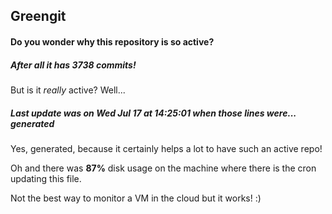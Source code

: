 ## Greengit

#### Do you wonder why this repository is so active?

##### After all it has 3738 commits!

But is it *really* active? Well...

##### Last update was on Wed Jul 17 at 14:25:01 when those lines were... generated

Yes, generated, because it certainly helps a lot to have such an active repo!

Oh and there was **87%** disk usage on the machine
where there is the cron updating this file.

Not the best way to monitor a VM in the cloud but it works! :)
